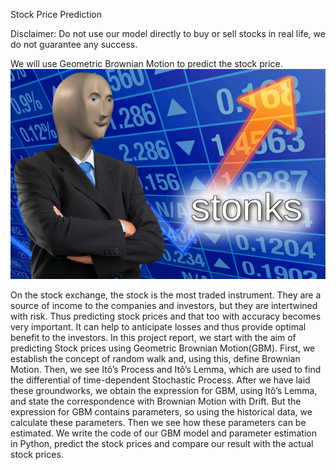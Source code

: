 Stock Price Prediction

Disclaimer:
Do not use our model directly to buy or sell stocks in real life, we do not guarantee any success.

We will use Geometric Brownian Motion to predict the stock price.
![Akhil and Shivam Collaborations](stonks.jpg)

On the stock exchange, the stock is the most traded instrument. They are a source of income to the companies and investors, but they are intertwined with risk. Thus predicting stock prices and that too with accuracy becomes very important. It can help to anticipate losses and thus provide optimal benefit to the investors.
In this project report, we start with the aim of predicting Stock prices using Geometric Brownian Motion(GBM). First, we establish the concept of random walk and, using this, define Brownian Motion. Then, we see Itô’s Process and Itô’s Lemma, which are used to find the differential of time-dependent Stochastic Process. After we have laid these groundworks, we obtain the expression for GBM, using Itô’s Lemma, and state the correspondence with Brownian Motion with Drift. But the expression for GBM contains parameters, so using the historical data, we calculate these parameters. Then we see how these parameters can be estimated. We write the code of our GBM model and parameter estimation in Python, predict the stock prices and compare our result with the actual stock prices.


